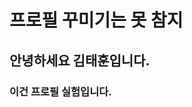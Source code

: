 # 프로필 꾸미기는 못 참지
## 안녕하세요 김태훈입니다.
### 이건 프로필 실험입니다.


<!--
**flyingeastbird/flyingeastbird** is a ✨ _special_ ✨ repository because its `README.md` (this file) appears on your GitHub profile.

Here are some ideas to get you started:

- 🔭 I’m currently working on ...
- 🌱 I’m currently learning ...
- 👯 I’m looking to collaborate on ...
- 🤔 I’m looking for help with ...
- 💬 Ask me about ...
- 📫 How to reach me: ...
- 😄 Pronouns: ...
- ⚡ Fun fact: ...
-->

